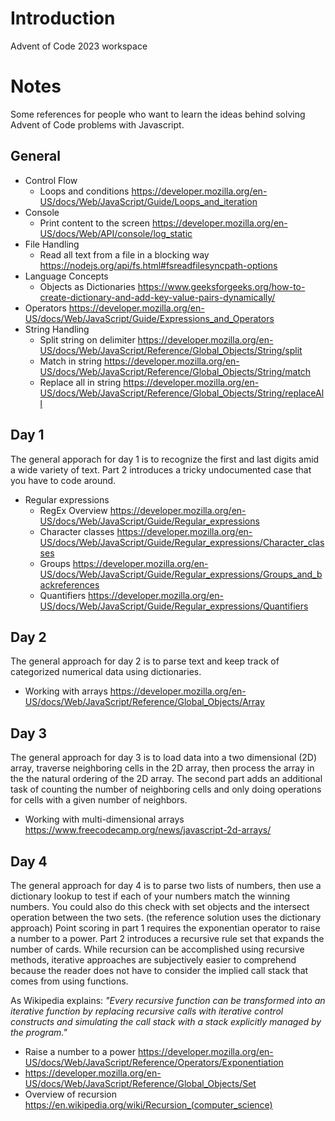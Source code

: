 # Introduction
Advent of Code 2023 workspace

# Notes

Some references for people who want to learn the ideas behind solving Advent of Code problems with Javascript.

## General
  - Control Flow
    - Loops and conditions https://developer.mozilla.org/en-US/docs/Web/JavaScript/Guide/Loops_and_iteration
  - Console
    - Print content to the screen https://developer.mozilla.org/en-US/docs/Web/API/console/log_static 
  - File Handling
    - Read all text from a file in a blocking way https://nodejs.org/api/fs.html#fsreadfilesyncpath-options
  - Language Concepts
    - Objects as Dictionaries https://www.geeksforgeeks.org/how-to-create-dictionary-and-add-key-value-pairs-dynamically/
  - Operators https://developer.mozilla.org/en-US/docs/Web/JavaScript/Guide/Expressions_and_Operators  
  - String Handling
    - Split string on delimiter https://developer.mozilla.org/en-US/docs/Web/JavaScript/Reference/Global_Objects/String/split
    - Match in string https://developer.mozilla.org/en-US/docs/Web/JavaScript/Reference/Global_Objects/String/match
    - Replace all in string https://developer.mozilla.org/en-US/docs/Web/JavaScript/Reference/Global_Objects/String/replaceAll

## Day 1

The general apporach for day 1 is to recognize the first and last digits amid a wide variety of text. Part 2 introduces a tricky undocumented case that you have to code around.

  - Regular expressions
    - RegEx Overview https://developer.mozilla.org/en-US/docs/Web/JavaScript/Guide/Regular_expressions
    - Character classes https://developer.mozilla.org/en-US/docs/Web/JavaScript/Guide/Regular_expressions/Character_classes
    - Groups https://developer.mozilla.org/en-US/docs/Web/JavaScript/Guide/Regular_expressions/Groups_and_backreferences
    - Quantifiers https://developer.mozilla.org/en-US/docs/Web/JavaScript/Guide/Regular_expressions/Quantifiers

## Day 2

The general approach for day 2 is to parse text and keep track of categorized numerical data using dictionaries.

  - Working with arrays https://developer.mozilla.org/en-US/docs/Web/JavaScript/Reference/Global_Objects/Array

## Day 3

The general approach for day 3 is to load data into a two dimensional (2D) array, traverse neighboring cells in the 2D array, then process the array in the the natural ordering of the 2D array. The second part adds an additional task of counting the number of neighboring cells and only doing operations for cells with a given number of neighbors.

  - Working with multi-dimensional arrays https://www.freecodecamp.org/news/javascript-2d-arrays/

## Day 4

The general approach for day 4 is to parse two lists of numbers, then use a dictionary lookup to test if each of your numbers match the winning numbers. You could also do this check with set objects and the intersect operation between the two sets. (the reference solution uses the dictionary approach) Point scoring in part 1 requires the exponentian operator to raise a number to a power. Part 2 introduces a recursive rule set that expands the number of cards. While recursion can be accomplished using recursive methods, iterative approaches are subjectively easier to comprehend because the reader does not have to consider the implied call stack that comes from using functions. 

As Wikipedia explains: *"Every recursive function can be transformed into an iterative function by replacing recursive calls with iterative control constructs and simulating the call stack with a stack explicitly managed by the program."*

  - Raise a number to a power https://developer.mozilla.org/en-US/docs/Web/JavaScript/Reference/Operators/Exponentiation
  - https://developer.mozilla.org/en-US/docs/Web/JavaScript/Reference/Global_Objects/Set
  - Overview of recursion https://en.wikipedia.org/wiki/Recursion_(computer_science)
